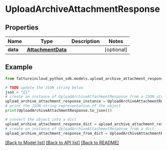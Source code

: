 # UploadArchiveAttachmentResponse


## Properties

Name | Type | Description | Notes
------------ | ------------- | ------------- | -------------
**data** | [**AttachmentData**](AttachmentData.md) |  | [optional] 

## Example

```python
from fattureincloud_python_sdk.models.upload_archive_attachment_response import UploadArchiveAttachmentResponse

# TODO update the JSON string below
json = "{}"
# create an instance of UploadArchiveAttachmentResponse from a JSON string
upload_archive_attachment_response_instance = UploadArchiveAttachmentResponse.from_json(json)
# print the JSON string representation of the object
print(UploadArchiveAttachmentResponse.to_json())

# convert the object into a dict
upload_archive_attachment_response_dict = upload_archive_attachment_response_instance.to_dict()
# create an instance of UploadArchiveAttachmentResponse from a dict
upload_archive_attachment_response_from_dict = UploadArchiveAttachmentResponse.from_dict(upload_archive_attachment_response_dict)
```
[[Back to Model list]](../README.md#documentation-for-models) [[Back to API list]](../README.md#documentation-for-api-endpoints) [[Back to README]](../README.md)


